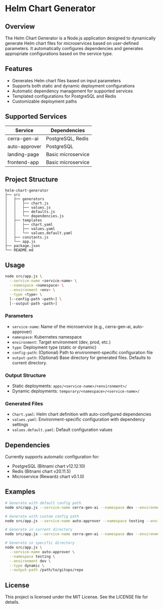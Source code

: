 # Helm Chart Generator

## Overview

The Helm Chart Generator is a Node.js application designed to dynamically generate Helm chart files for microservices based on user-defined parameters. It automatically configures dependencies and generates appropriate configurations based on the service type.

## Features

- Generates Helm chart files based on input parameters
- Supports both static and dynamic deployment configurations
- Automatic dependency management for supported services
- Templated configurations for PostgreSQL and Redis
- Customizable deployment paths

## Supported Services

| Service | Dependencies |
|---------|-------------|
| cerra-gen-ai | PostgreSQL, Redis |
| auto-approver | PostgreSQL |
| landing-page | Basic microservice |
| frontend-app | Basic microservice |

## Project Structure

```
helm-chart-generator
├── src
│   ├── generators
│   │   ├── chart.js
│   │   ├── values.js
│   │   ├── defaults.js
│   │   └── dependencies.js
│   ├── templates
│   │   ├── chart.yaml
│   │   ├── values.yaml
│   │   └── values.default.yaml
│   ├── constants.js
│   └── app.js
├── package.json
└── README.md
```

## Usage

```bash
node src/app.js \
  --service-name <service-name> \
  --namespace <namespace> \
  --environment <env> \
  --type <type> \
  [--config-path <path>] \
  [--output-path <path>]
```

### Parameters

- `service-name`: Name of the microservice (e.g., cerra-gen-ai, auto-approver)
- `namespace`: Kubernetes namespace
- `environment`: Target environment (dev, prod, etc.)
- `type`: Deployment type (static or dynamic)
- `config-path`: (Optional) Path to environment-specific configuration file
- `output-path`: (Optional) Base directory for generated files. Defaults to current directory.

### Output Structure

- Static deployments: `apps/<service-name>/<environment>/`
- Dynamic deployments: `temporary/<namespace>/<service-name>/`

### Generated Files

- `Chart.yaml`: Helm chart definition with auto-configured dependencies
- `values.yaml`: Environment-specific configuration with dependency settings
- `values.default.yaml`: Default configuration values

## Dependencies

Currently supports automatic configuration for:
- PostgreSQL (Bitnami chart v12.12.10)
- Redis (Bitnami chart v20.11.5)
- Microservice (Rewardz chart v0.1.0)

## Examples

```bash
# Generate with default config path
node src/app.js --service-name cerra-gen-ai --namespace dev --environment prod --type static

# Generate with custom config path
node src/app.js --service-name auto-approver --namespace testing --environment dev --type dynamic --config-path ./configs/dev.yaml

# Generate in current directory
node src/app.js --service-name cerra-gen-ai --namespace dev --environment prod --type static

# Generate in specific directory
node src/app.js \
  --service-name auto-approver \
  --namespace testing \
  --environment dev \
  --type dynamic \
  --output-path /path/to/gitops/repo
```

## License

This project is licensed under the MIT License. See the LICENSE file for details.